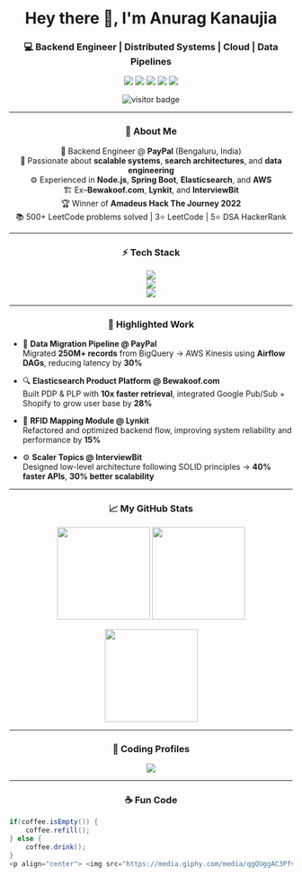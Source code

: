 <h1 align="center">Hey there 👋, I'm Anurag Kanaujia</h1>
<h3 align="center">💻 Backend Engineer | Distributed Systems | Cloud | Data Pipelines</h3>

<p align="center">
  <a href="https://www.linkedin.com/in/aknrg77/"><img src="https://img.shields.io/badge/-LinkedIn-0A66C2?logo=linkedin&logoColor=white"></a>
  <a href="https://github.com/aknrg77"><img src="https://img.shields.io/badge/-GitHub-181717?logo=github&logoColor=white"></a>
  <a href="https://leetcode.com/aknrg77/"><img src="https://img.shields.io/badge/-LeetCode-FFA116?logo=leetcode&logoColor=white"></a>
  <a href="https://www.codechef.com/users/code2hell"><img src="https://img.shields.io/badge/-CodeChef-5B4638?logo=codechef&logoColor=white"></a>
  <a href="https://www.hackerrank.com/aknrg627"><img src="https://img.shields.io/badge/-HackerRank-00EA64?logo=hackerrank&logoColor=white"></a>
</p>

<p align="center">
  <img src="https://visitor-badge.laobi.icu/badge?page_id=aknrg77.aknrg77" alt="visitor badge"/>
</p>

---

<h3 align="center">🚀 About Me</h3>

<p align="center">
  🏢 Backend Engineer @ <b>PayPal</b> (Bengaluru, India)  
  <br>🧠 Passionate about <b>scalable systems</b>, <b>search architectures</b>, and <b>data engineering</b>  
  <br>⚙️ Experienced in <b>Node.js</b>, <b>Spring Boot</b>, <b>Elasticsearch</b>, and <b>AWS</b>  
  <br>🏗 Ex–<b>Bewakoof.com</b>, <b>Lynkit</b>, and <b>InterviewBit</b>  
  <br>🏆 Winner of <b>Amadeus Hack The Journey 2022</b>  
  <br>📚 500+ LeetCode problems solved | 3⭐ LeetCode | 5⭐ DSA HackerRank  
</p>

---

<h3 align="center">⚡ Tech Stack</h3>

<p align="center">
  <img src="https://skillicons.dev/icons?i=java,typescript,javascript,python,cpp,ruby" /><br>
  <img src="https://skillicons.dev/icons?i=nodejs,spring,react,vue,nestjs,express" /><br>
  <img src="https://skillicons.dev/icons?i=aws,mongodb,mysql,elasticsearch,postman,git" />
</p>

---

<h3 align="center">🧩 Highlighted Work</h3>

- 🧱 <b>Data Migration Pipeline @ PayPal</b>  
  Migrated **250M+ records** from BigQuery → AWS Kinesis using **Airflow DAGs**, reducing latency by **30%**

- 🔍 <b>Elasticsearch Product Platform @ Bewakoof.com</b>  
  Built PDP & PLP with **10x faster retrieval**, integrated Google Pub/Sub + Shopify to grow user base by **28%**

- 🧭 <b>RFID Mapping Module @ Lynkit</b>  
  Refactored and optimized backend flow, improving system reliability and performance by **15%**

- ⚙️ <b>Scaler Topics @ InterviewBit</b>  
  Designed low-level architecture following SOLID principles → **40% faster APIs**, **30% better scalability**

---

<h3 align="center">📈 My GitHub Stats</h3>

<p align="center">
  <img height="165" src="https://github-readme-stats.vercel.app/api?username=aknrg77&show_icons=true&theme=tokyonight&count_private=true" />
  <img height="165" src="https://github-readme-streak-stats.herokuapp.com/?user=aknrg77&theme=tokyonight" />
</p>

<p align="center">
  <img height="165" src="https://github-readme-stats.vercel.app/api/top-langs/?username=aknrg77&layout=compact&theme=tokyonight" />
</p>

---

<h3 align="center">🧮 Coding Profiles</h3>

<p align="center">
  <a href="https://leetcode.com/aknrg77/">
    <img src="https://leetcard.jacoblin.cool/aknrg77?theme=dark&font=Baloo%202&ext=heatmap" />
  </a>
</p>

---

<h3 align="center">☕ Fun Code</h3>

```java
if(coffee.isEmpty()) {
    coffee.refill();
} else {
    coffee.drink();
}
<p align="center"> <img src="https://media.giphy.com/media/qgQUggAC3Pfv687qPC/giphy.gif" width="400"/> </p> <p align="center"> <b>"Code. Build. Learn. Repeat."</b> </p>
```
